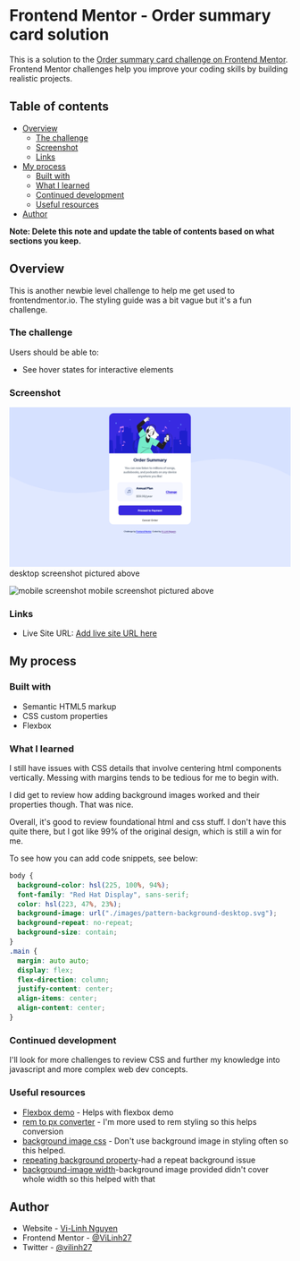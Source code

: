 # Frontend Mentor - Order summary card solution

This is a solution to the [Order summary card challenge on Frontend Mentor](https://www.frontendmentor.io/challenges/order-summary-component-QlPmajDUj). Frontend Mentor challenges help you improve your coding skills by building realistic projects.

## Table of contents

- [Overview](#overview)
  - [The challenge](#the-challenge)
  - [Screenshot](#screenshot)
  - [Links](#links)
- [My process](#my-process)
  - [Built with](#built-with)
  - [What I learned](#what-i-learned)
  - [Continued development](#continued-development)
  - [Useful resources](#useful-resources)
- [Author](#author)

**Note: Delete this note and update the table of contents based on what sections you keep.**

## Overview

This is another newbie level challenge to help me get used to frontendmentor.io.
The styling guide was a bit vague but it's a fun challenge.

### The challenge

Users should be able to:

- See hover states for interactive elements

### Screenshot

![desktop screenshot](./images/desktop-screenshot.png)
desktop screenshot pictured above

![mobile screenshot](./images/mobile-screenshot.png)
mobile screenshot pictured above

### Links

- Live Site URL: [Add live site URL here](https://vilinh27.github.io/orderSummaryComponent/)

## My process

### Built with

- Semantic HTML5 markup
- CSS custom properties
- Flexbox

### What I learned

I still have issues with CSS details that involve centering html components vertically. Messing with margins tends to be tedious for me to begin with.

I did get to review how adding background images worked and their properties though. That was nice.

Overall, it's good to review foundational html and css stuff. I don't have this quite there, but I got like 99% of the original design, which is still a win for me.

To see how you can add code snippets, see below:

```css
body {
  background-color: hsl(225, 100%, 94%);
  font-family: "Red Hat Display", sans-serif;
  color: hsl(223, 47%, 23%);
  background-image: url("./images/pattern-background-desktop.svg");
  background-repeat: no-repeat;
  background-size: contain;
}
.main {
  margin: auto auto;
  display: flex;
  flex-direction: column;
  justify-content: center;
  align-items: center;
  align-content: center;
}
```

### Continued development

I'll look for more challenges to review CSS and further my knowledge into javascript and more complex web dev concepts.

### Useful resources

- [Flexbox demo](https://the-echoplex.net/flexyboxes/?fixed-height=on&display=flex&flex-direction=row&flex-wrap=nowrap&justify-content=space-around&align-items=center&align-content=center&order%5B%5D=0&flex-grow%5B%5D=0&flex-shrink%5B%5D=1&flex-basis%5B%5D=auto&align-self%5B%5D=auto&order%5B%5D=0&flex-grow%5B%5D=0&flex-shrink%5B%5D=1&flex-basis%5B%5D=auto&align-self%5B%5D=auto&order%5B%5D=0&flex-grow%5B%5D=0&flex-shrink%5B%5D=1&flex-basis%5B%5D=auto&align-self%5B%5D=auto) - Helps with flexbox demo
- [rem to px converter](https://nekocalc.com/rem-to-px-converter) - I'm more used to rem styling so this helps conversion
- [background image css](https://www.w3schools.com/cssref/pr_background-image.asp) - Don't use background image in styling often so this helped.
- [repeating background property](https://www.w3schools.com/cssref/pr_background-repeat.asp)-had a repeat background issue
- [background-image width](https://www.w3schools.com/howto/howto_css_full_page.asp)-background image provided didn't cover whole width so this helped with that

## Author

- Website - [Vi-Linh Nguyen](https://vilinh27.github.io/)
- Frontend Mentor - [@ViLinh27](https://www.frontendmentor.io/profile/ViLinh27)
- Twitter - [@vilinh27](https://twitter.com/vilinh27)

